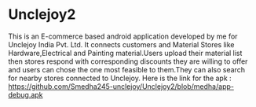 # Unclejoy2
This is an E-commerce based  android application developed by me for Unclejoy India Pvt. Ltd. It connects customers and Material Stores like Hardware,Electrical and Painting material.Users upload their material list then stores respond with corresponding discounts they are willing to offer and users can chose the one most feasible to them.They can also search for nearby stores connected to Unclejoy. Here is the link for the apk : https://github.com/Smedha245-unclejoy/Unclejoy2/blob/medha/app-debug.apk
